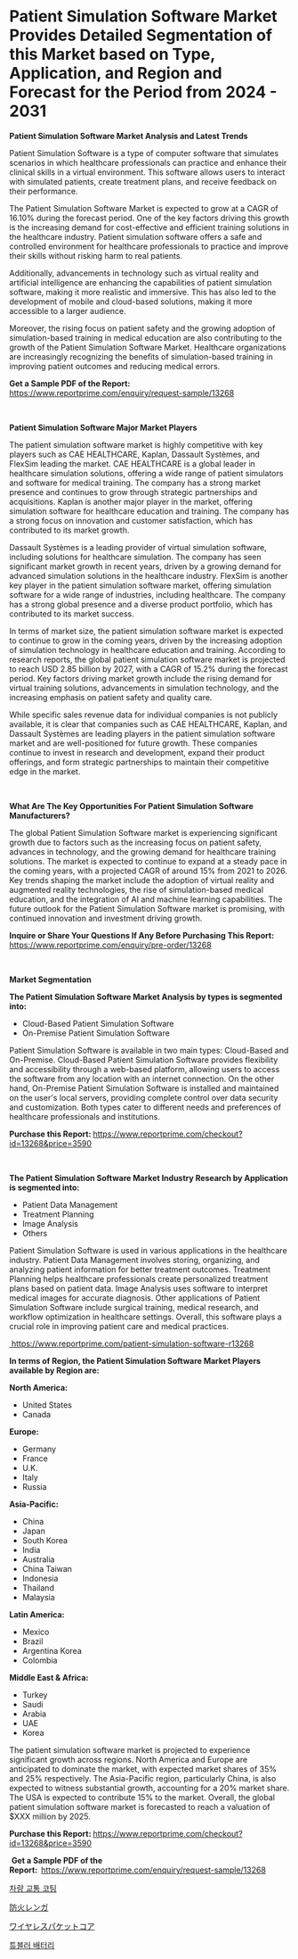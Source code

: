 <p><h1>Patient Simulation Software Market Provides Detailed Segmentation of this Market based on Type, Application, and Region and Forecast for the Period from 2024 - 2031</h1></p><p><strong>Patient Simulation Software Market Analysis and Latest Trends</strong></p>
<p><p>Patient Simulation Software is a type of computer software that simulates scenarios in which healthcare professionals can practice and enhance their clinical skills in a virtual environment. This software allows users to interact with simulated patients, create treatment plans, and receive feedback on their performance. </p><p>The Patient Simulation Software Market is expected to grow at a CAGR of 16.10% during the forecast period. One of the key factors driving this growth is the increasing demand for cost-effective and efficient training solutions in the healthcare industry. Patient simulation software offers a safe and controlled environment for healthcare professionals to practice and improve their skills without risking harm to real patients. </p><p>Additionally, advancements in technology such as virtual reality and artificial intelligence are enhancing the capabilities of patient simulation software, making it more realistic and immersive. This has also led to the development of mobile and cloud-based solutions, making it more accessible to a larger audience.</p><p>Moreover, the rising focus on patient safety and the growing adoption of simulation-based training in medical education are also contributing to the growth of the Patient Simulation Software Market. Healthcare organizations are increasingly recognizing the benefits of simulation-based training in improving patient outcomes and reducing medical errors.</p></p>
<p><strong>Get a Sample PDF of the Report:&nbsp;</strong> <a href="https://www.reportprime.com/enquiry/request-sample/13268">https://www.reportprime.com/enquiry/request-sample/13268</a></p>
<p>&nbsp;</p>
<p><strong>Patient Simulation Software Major Market Players</strong></p>
<p><p>The patient simulation software market is highly competitive with key players such as CAE HEALTHCARE, Kaplan, Dassault Systèmes, and FlexSim leading the market. CAE HEALTHCARE is a global leader in healthcare simulation solutions, offering a wide range of patient simulators and software for medical training. The company has a strong market presence and continues to grow through strategic partnerships and acquisitions. Kaplan is another major player in the market, offering simulation software for healthcare education and training. The company has a strong focus on innovation and customer satisfaction, which has contributed to its market growth.</p><p>Dassault Systèmes is a leading provider of virtual simulation software, including solutions for healthcare simulation. The company has seen significant market growth in recent years, driven by a growing demand for advanced simulation solutions in the healthcare industry. FlexSim is another key player in the patient simulation software market, offering simulation software for a wide range of industries, including healthcare. The company has a strong global presence and a diverse product portfolio, which has contributed to its market success.</p><p>In terms of market size, the patient simulation software market is expected to continue to grow in the coming years, driven by the increasing adoption of simulation technology in healthcare education and training. According to research reports, the global patient simulation software market is projected to reach USD 2.85 billion by 2027, with a CAGR of 15.2% during the forecast period. Key factors driving market growth include the rising demand for virtual training solutions, advancements in simulation technology, and the increasing emphasis on patient safety and quality care.</p><p>While specific sales revenue data for individual companies is not publicly available, it is clear that companies such as CAE HEALTHCARE, Kaplan, and Dassault Systèmes are leading players in the patient simulation software market and are well-positioned for future growth. These companies continue to invest in research and development, expand their product offerings, and form strategic partnerships to maintain their competitive edge in the market.</p></p>
<p>&nbsp;</p>
<p><strong>What Are The Key Opportunities For Patient Simulation Software Manufacturers?</strong></p>
<p><p>The global Patient Simulation Software market is experiencing significant growth due to factors such as the increasing focus on patient safety, advances in technology, and the growing demand for healthcare training solutions. The market is expected to continue to expand at a steady pace in the coming years, with a projected CAGR of around 15% from 2021 to 2026. Key trends shaping the market include the adoption of virtual reality and augmented reality technologies, the rise of simulation-based medical education, and the integration of AI and machine learning capabilities. The future outlook for the Patient Simulation Software market is promising, with continued innovation and investment driving growth.</p></p>
<p><strong>Inquire or Share Your Questions If Any Before Purchasing This Report:</strong> <a href="https://www.reportprime.com/enquiry/pre-order/13268">https://www.reportprime.com/enquiry/pre-order/13268</a></p>
<p>&nbsp;</p>
<p><strong>Market Segmentation</strong></p>
<p><strong>The Patient Simulation Software Market Analysis by types is segmented into:</strong></p>
<p><ul><li>Cloud-Based Patient Simulation Software</li><li>On-Premise Patient Simulation Software</li></ul></p>
<p><p>Patient Simulation Software is available in two main types: Cloud-Based and On-Premise. Cloud-Based Patient Simulation Software provides flexibility and accessibility through a web-based platform, allowing users to access the software from any location with an internet connection. On the other hand, On-Premise Patient Simulation Software is installed and maintained on the user's local servers, providing complete control over data security and customization. Both types cater to different needs and preferences of healthcare professionals and institutions.</p></p>
<p><strong>Purchase this Report:&nbsp;</strong><a href="https://www.reportprime.com/checkout?id=13268&price=3590">https://www.reportprime.com/checkout?id=13268&price=3590</a></p>
<p>&nbsp;</p>
<p><strong>The Patient Simulation Software Market Industry Research by Application is segmented into:</strong></p>
<p><ul><li>Patient Data Management</li><li>Treatment Planning</li><li>Image Analysis</li><li>Others</li></ul></p>
<p><p>Patient Simulation Software is used in various applications in the healthcare industry. Patient Data Management involves storing, organizing, and analyzing patient information for better treatment outcomes. Treatment Planning helps healthcare professionals create personalized treatment plans based on patient data. Image Analysis uses software to interpret medical images for accurate diagnosis. Other applications of Patient Simulation Software include surgical training, medical research, and workflow optimization in healthcare settings. Overall, this software plays a crucial role in improving patient care and medical practices.</p></p>
<p><a href="https://www.reportprime.com/patient-simulation-software-r13268">&nbsp;https://www.reportprime.com/patient-simulation-software-r13268</a></p>
<p><strong>In terms of Region, the Patient Simulation Software Market Players available by Region are:</strong></p>
<p>
    <p> <strong> North America: </strong>
        <ul>
            <li>United States</li>
            <li>Canada</li>
        </ul>
        </p> 
    <p> <strong> Europe: </strong>
        <ul>
            <li>Germany</li>
            <li>France</li>
            <li>U.K.</li>
            <li>Italy</li>
            <li>Russia</li>
        </ul>
        </p> 
    <p> <strong> Asia-Pacific: </strong>
        <ul>
            <li>China</li>
            <li>Japan</li>
            <li>South Korea</li>
            <li>India</li>
            <li>Australia</li>
            <li>China Taiwan</li>
            <li>Indonesia</li>
            <li>Thailand</li>
            <li>Malaysia</li>
        </ul>
        </p> 
    <p> <strong> Latin America: </strong>
        <ul>
            <li>Mexico</li>
            <li>Brazil</li>
            <li>Argentina Korea</li>
            <li>Colombia</li>
        </ul>
        </p> 
    <p> <strong> Middle East & Africa: </strong>
        <ul>
            <li>Turkey</li>
            <li>Saudi</li>
            <li>Arabia</li>
            <li>UAE</li>
            <li>Korea</li>
        </ul>
    </p>
    </p>
<p><p>The patient simulation software market is projected to experience significant growth across regions. North America and Europe are anticipated to dominate the market, with expected market shares of 35% and 25% respectively. The Asia-Pacific region, particularly China, is also expected to witness substantial growth, accounting for a 20% market share. The USA is expected to contribute 15% to the market. Overall, the global patient simulation software market is forecasted to reach a valuation of $XXX million by 2025.</p></p>
<p><strong>Purchase this Report: </strong><a href="https://www.reportprime.com/checkout?id=13268&price=3590">https://www.reportprime.com/checkout?id=13268&price=3590</a></p>
<p>&nbsp;<strong>Get a Sample PDF of the Report:&nbsp;&nbsp;</strong><a href="https://www.reportprime.com/enquiry/request-sample/13268">https://www.reportprime.com/enquiry/request-sample/13268</a></p>
<p><strong></strong></p>
<p><p><a href="https://medium.com/@thib_harou/%EC%9E%90%EB%8F%99%EC%B0%A8-%EA%B5%90%ED%86%B5-%EC%BD%94%ED%8C%85-%EC%8B%9C%EC%9E%A5%EC%9D%80-%EC%8B%9C%EC%9E%A5-%EC%A0%90%EC%9C%A0%EC%9C%A8-%ED%81%AC%EA%B8%B0-%EB%B0%8F-2031%EB%85%84%EA%B9%8C%EC%A7%80%EC%9D%98-%EC%98%88%EC%83%81-%EC%98%88%EC%B8%A1%EC%97%90-%EC%B4%88%EC%A0%90%EC%9D%84-%EB%A7%9E%EC%B6%A5%EB%8B%88%EB%8B%A4-93e9c8c6ed71">차량 교통 코팅</a></p><p><a href="https://medium.com/@marcosoenrt565736/%E8%80%90%E7%81%AB%E3%83%AC%E3%83%B3%E3%82%AC%E5%B8%82%E5%A0%B4%E5%B1%95%E6%9C%9B-%E6%A5%AD%E7%95%8C%E6%A6%82%E8%A6%81%E3%81%A8%E4%BA%88%E6%B8%AC-2024%E5%B9%B4%E3%81%8B%E3%82%892031%E5%B9%B4-eeff095dd924">防火レンガ</a></p><p><a href="https://medium.com/@desekay3566/%E7%84%A1%E7%B7%9A%E3%83%91%E3%82%B1%E3%83%83%E3%83%88%E3%82%B3%E3%82%A2%E5%B8%82%E5%A0%B4%E3%81%AF%E5%B8%82%E5%A0%B4%E3%82%B7%E3%82%A7%E3%82%A2-%E3%82%B5%E3%82%A4%E3%82%BA-2031%E5%B9%B4%E3%81%BE%E3%81%A7%E3%81%AE%E4%BA%88%E6%B8%AC%E3%81%AB%E7%84%A6%E7%82%B9%E3%82%92%E5%BD%93%E3%81%A6%E3%81%A6%E3%81%84%E3%81%BE%E3%81%99-998bd38a6d12">ワイヤレスパケットコア</a></p><p><a href="https://medium.com/@tomienow676/%ED%8A%9C%EB%B8%94%EB%9F%AC-%EB%B0%B0%ED%84%B0%EB%A6%AC-%EC%8B%9C%EC%9E%A5-%EB%B3%B4%EA%B3%A0%EC%84%9C%EB%8A%94-%EC%9D%B4-%EC%8B%9C%EC%9E%A5%EC%9D%98-%EC%B5%9C%EC%8B%A0-%ED%8A%B8%EB%A0%8C%EB%93%9C%EC%99%80-%EC%84%B1%EC%9E%A5-%EA%B8%B0%ED%9A%8C%EB%A5%BC-%EB%B3%B4%EC%97%AC%EC%A4%8D%EB%8B%88%EB%8B%A4-177bc396e189">튜블러 배터리</a></p></p>